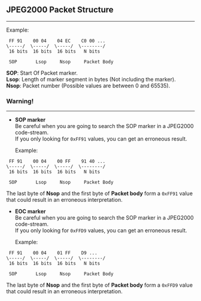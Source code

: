 ## JPEG2000 Packet Structure
----------------------------

Example:  

```
 FF 91    00 04    04 EC    C0 00 ...
\-----/  \-----/  \-----/  \--------/
 16 bits  16 bits  16 bits   N bits
 
 SOP       Lsop     Nsop     Packet Body
```

**SOP**: Start Of Packet marker.  
**Lsop**: Length of marker segment in bytes (Not including the marker).  
**Nsop**: Packet number (Possible values are between 0 and 65535).  


### Warning!
------------

* **SOP marker**  
Be careful when you are going to search the SOP marker in a JPEG2000 code-stream.  
If you only looking for ```0xFF91``` values, you can get an erroneous result.  

  Example:  

```
 FF 91    00 04    00 FF    91 40 ...
\-----/  \-----/  \-----/  \--------/
 16 bits  16 bits  16 bits   N bits
 
 SOP       Lsop     Nsop     Packet Body
```

The last byte of **Nsop** and the first byte of **Packet body** form a ```0xFF91``` value that could result in an erroneous interpretation.  

* **EOC marker**  
Be careful when you are going to search the SOP marker in a JPEG2000 code-stream.  
If you only looking for ```0xFFD9``` values, you can get an erroneous result.  

  Example:  

```
 FF 91    00 04    01 FF    D9 ...
\-----/  \-----/  \-----/  \--------/
 16 bits  16 bits  16 bits   N bits
 
 SOP       Lsop     Nsop     Packet Body
```

The last byte of **Nsop** and the first byte of **Packet body** form a ```0xFFD9``` value that could result in an erroneous interpretation.  
